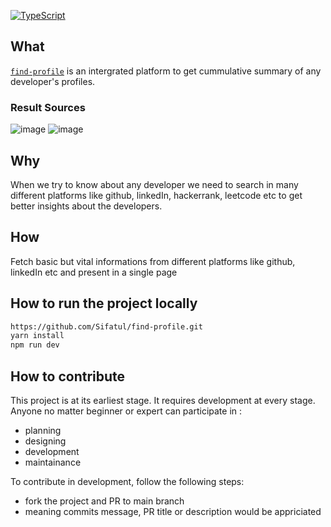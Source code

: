 
[![TypeScript](https://badgen.net/badge/icon/typescript?icon=typescript&label)](https://typescriptlang.org)

## What
[`find-profile`](https://find-profile.vercel.app/) is an intergrated platform to get cummulative summary of any developer's profiles.

### Result Sources

![image](https://img.shields.io/badge/-Hackerrank-2EC866?style=for-the-badge&logo=HackerRank&logoColor=white)
![image](https://img.shields.io/badge/GitHub-100000?style=for-the-badge&logo=github&logoColor=white) 
## Why
When we try to know about any developer we need to search in many different platforms like github, linkedIn, hackerrank, leetcode etc to get better insights about the developers.

## How
Fetch basic but vital informations from different platforms like github, linkedIn etc and present in a single page

## How to run the project locally

```bash
https://github.com/Sifatul/find-profile.git
yarn install 
npm run dev
```

## How to contribute

This project is at its earliest stage. It requires development at every stage. Anyone no matter beginner or expert can participate in :
- planning
- designing
- development
- maintainance 


To contribute in development, follow the following steps: 
- fork the project and PR to main branch
- meaning commits message, PR title or description would be appriciated